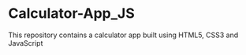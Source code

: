 # Calculator-App_JS
This repository contains a calculator app built using HTML5, CSS3 and JavaScript
